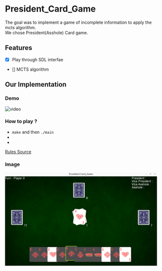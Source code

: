 # President_Card_Game

The goal was to implement a game of incomplete information to apply the mcts algorithm.  
We chose President(Asshole) Card game.

## Features

- [x] Play through SDL interfae
- [] MCTS algorithm

## Our Implementation
### Demo

![video](images/president.gif)

### How to play ?

- `make` and then `./main`
-
-
[Rules Source](https://www.wikihow.com/Play-President-(Card-Game))

### Image
![image](images/img.png)
